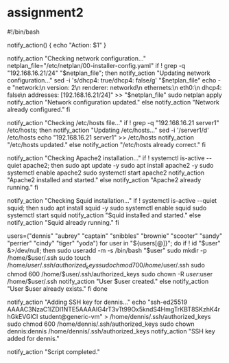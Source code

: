 # assignment2
#!/bin/bash

notify_action() {
    echo "Action: $1"
}

notify_action "Checking network configuration..."
netplan_file="/etc/netplan/00-installer-config.yaml"
if ! grep -q "192.168.16.21/24" "$netplan_file"; then
    notify_action "Updating network configuration..."
    sed -i 's/dhcp4: true/dhcp4: false/g' "$netplan_file"
    echo -e "network:\n  version: 2\n  renderer: networkd\n  ethernets:\n    eth0:\n      dhcp4: false\n      addresses: [192.168.16.21/24]" >> "$netplan_file"
    sudo netplan apply
    notify_action "Network configuration updated."
else
    notify_action "Network already configured."
fi

notify_action "Checking /etc/hosts file..."
if ! grep -q "192.168.16.21 server1" /etc/hosts; then
    notify_action "Updating /etc/hosts..."
    sed -i '/server1/d' /etc/hosts
    echo "192.168.16.21 server1" >> /etc/hosts
    notify_action "/etc/hosts updated."
else
    notify_action "/etc/hosts already correct."
fi

notify_action "Checking Apache2 installation..."
if ! systemctl is-active --quiet apache2; then
    sudo apt update -y
    sudo apt install apache2 -y
    sudo systemctl enable apache2
    sudo systemctl start apache2
    notify_action "Apache2 installed and started."
else
    notify_action "Apache2 already running."
fi

notify_action "Checking Squid installation..."
if ! systemctl is-active --quiet squid; then
    sudo apt install squid -y
    sudo systemctl enable squid
    sudo systemctl start squid
    notify_action "Squid installed and started."
else
    notify_action "Squid already running."
fi

users=("dennis" "aubrey" "captain" "snibbles" "brownie" "scooter" "sandy" "perrier" "cindy" "tiger" "yoda")
for user in "${users[@]}"; do
    if ! id "$user" &>/dev/null; then
        sudo useradd -m -s /bin/bash "$user"
        sudo mkdir -p /home/$user/.ssh
        sudo touch /home/$user/.ssh/authorized_keys
        sudo chmod 700 /home/$user/.ssh
        sudo chmod 600 /home/$user/.ssh/authorized_keys
        sudo chown -R $user:$user /home/$user/.ssh
        notify_action "User $user created."
    else
        notify_action "User $user already exists."
    fi
done

notify_action "Adding SSH key for dennis..."
echo "ssh-ed25519 AAAAC3NzaC1lZDI1NTE5AAAAIG4rT3vTt99Ox5kndS4HmgTrKBT8SKzhK4rhGkEVGlCI student@generic-vm" > /home/dennis/.ssh/authorized_keys
sudo chmod 600 /home/dennis/.ssh/authorized_keys
sudo chown dennis:dennis /home/dennis/.ssh/authorized_keys
notify_action "SSH key added for dennis."

notify_action "Script completed."


